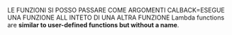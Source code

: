 LE FUNZIONI SI POSSO PASSARE COME ARGOMENTI
CALBACK=ESEGUE UNA FUNZIONE ALL INTETO DI UNA ALTRA FUNZIONE
Lambda functions are **similar to user-defined functions but without a name**.
